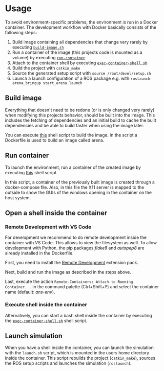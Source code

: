 # Usage
To avoid environment-specific problems, the environment is run in a Docker container. The development workflow with Docker basically consists of the following steps:
1. Build image containing all dependencies that change very rarely by executing [`build-image.sh`](../scripts/build-image.sh)
2. Run a container of the image (this projects code is mounted as a volume) by executing [`run-container`](../scripts/run-container.sh)
3. Attach to the container shell by executing [`exec-container-shell.sh`](../scripts/exec-container-shell.sh)
4. Build the project with `catkin_make`
5. Source the generated setup script with `source /root/devel/setup.sh`
6. Launch a launch configuration of a ROS package e.g. with `roslaunch arena_bringup start_arena.launch`


## Build image
Everything that doesn't need to be redone (or is only changed very rarely) when modifying this projects behavior, should be built into the image. This includes the fetching of dependencies and an initial build to cache the built dependencies and be able to build faster when using the image later.

You can execute [this](../scripts/build-image.sh) shell script to build the image. In the script a Dockerfile is used to build an image called arena.

## Run container
To launch the environment, run a container of the created image by executing [this](../scripts/run-container.sh) shell script.

In this script, a container of the previously built image is created through a docker-compose file. Also, in this file the X11 server is mapped to the outside to show the GUIs of the windows opening in the container on the host system.

## Open a shell inside the container
### Remote Development with VS Code
For development we recommend to do remote development inside the container with VS Code. This allows to view the filesystem as well. To allow development with Python, the pip packages _flake8_ and _autopep8_ are already installed in the Dockerfile.

First, you need to install the [Remote Development](https://marketplace.visualstudio.com/items?itemName=ms-vscode-remote.vscode-remote-extensionpack) extension pack.

Next, build and run the image as described in the steps above.

Last, execute the action `Remote-Containers: Attach to Running Container...` in the command palette (Ctrl+Shift+P) and select the container name (default: _ans-env_).

### Execute shell inside the container
Alternatively, you can start a bash shell inside the container by executing the [`exec-container-shell.sh`](../scripts/exec-container-shell.sh) shell script.

## Launch simulation
When you have a shell inside the container, you can launch the simulation with the `launch.sh` script, which is mounted in the users home directory inside the container. This script rebuilds the project (`catkin_make`), sources the ROS setup scripts and launches the simulation (`roslaunch`).